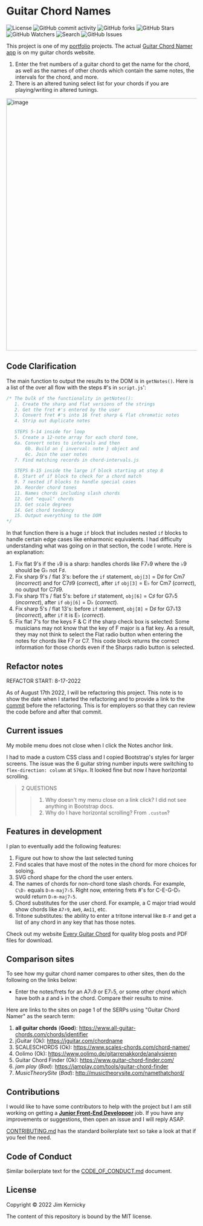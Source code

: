 # Guitar Chord Names

![License](https://img.shields.io/github/license/Kernix13/guitar-chord-names?style=flat-square)
![GitHub commit activity](https://img.shields.io/github/commit-activity/y/Kernix13/guitar-chord-names?style=flat-square)
![GitHub forks](https://img.shields.io/github/forks/Kernix13/guitar-chord-names?style=flat-square)
![GitHub Stars](https://img.shields.io/github/stars/Kernix13/guitar-chord-names?style=social)
![GitHub Watchers](https://img.shields.io/github/watchers/Kernix13/guitar-chord-names?style=social)
![Search](https://img.shields.io/github/search/Kernix13/guitar-chord-names/guitar?style=flat-square)
![GitHub Issues](https://img.shields.io/github/issues/Kernix13/guitar-chord-names?style=flat-square)

<!-- ![GitHub language count](https://img.shields.io/github/languages/count/Kernix13/guitar-chord-names?style=flat-square) -->
<!-- ![GitHub top language](https://img.shields.io/github/languages/top/Kernix13/guitar-chord-names?style=flat-square) -->
<!-- ![GitHub contributors](https://img.shields.io/github/contributors/Kernix13/guitar-chord-names?style=flat-square) -->

This project is one of my [portfolio](https://courageous-cuchufli-816711.netlify.app/) projects. The actual [Guitar Chord Namer app](https://everyguitarchord.com/what-chord-is-this.html) is on my guitar chords website.

1. Enter the fret numbers of a guitar chord to get the name for the chord, as well as the names of other chords which contain the same notes, the intervals for the chord, and more.
1. There is an altered tuning select list for your chords if you are playing/writing in altered tunings.

<img width="668" alt="image" align="center" src="https://user-images.githubusercontent.com/66497948/225341209-5a47248e-cc5b-456f-9df3-ccc2401b29b3.png">

## Code Clarification

The main function to output the results to the DOM is in `getNotes()`. Here is a list of the over all flow with the steps #'s in `script.js`':

```js
/* The bulk of the functionality in getNotes():
   1. Create the sharp and flat versions of the strings 
   2. Get the fret #'s entered by the user
   3. Convert fret #'s into 16 fret sharp & flat chromatic notes
   4. Strip out duplicate notes

   STEPS 5-14 inside for loop
   5. Create a 12-note array for each chord tone, 
   6a. Convert notes to intervals and then
       6b. Build an { inverval: note } object and
       6c. Join the user notes
   7. Find matching records in chord-intervals.js

   STEPS 8-15 inside the large if block starting at step 8
   8. Start of if block to check for a chord match
   9. 7 nested if blocks to handle special cases
   10. Reorder chord tones
   11. Names chords including slash chords
   12. Get "equal" chords
   13. Get scale degrees
   14. Get chord tendency
   15. Output everything to the DOM
*/
```

In that function there is a huge `if` block that includes nested `if` blocks to handle certain edge cases like enharmonic equivalents. I had difficulty understanding what was going on in that section, the code I wrote. Here is an explanation:

1. Fix flat 9's if the ♭9 is a sharp: handles chords like F7♭9 where the ♭9 should be G♭ not F♯.
1. Fix sharp 9's / flat 3's: before the `if` statement, `obj[3]` = D♯ for Cm7 (_incorrect_) and for C7♯9 (_correct_), after `if` `obj[3]` = E♭ for Cm7 (_correct_), no output for C7♯9.
1. Fix sharp 11's / flat 5's: before `if` statement, `obj[6]` = C♯ for G7♭5 (_incorrect_), after `if` `obj[6]` = D♭ (_correct_).
1. Fix sharp 5's / flat 13's: before `if` statement, `obj[8]` = D♯ for G7♭13 (_incorrect_), after `if` it is E♭ (_correct_).
1. Fix flat 7's for the keys F & C if the sharp check box is selected: Some musicians may not know that the key of F major is a flat key. As a result, they may not think to select the Flat radio button when entering the notes for chords like F7 or C7. This code block returns the correct information for those chords even if the Sharps radio button is selected.

## Refactor notes

REFACTOR START: 8-17-2022

As of August 17th 2022, I will be refactoring this project. This note is to show the date when I started the refactoring and to provide a link to the [commit](https://github.com/Kernix13/guitar-chord-names/commit/154ade074dd4e1c696b4dacaefe96d394b1ba547) before the refactoring. This is for employers so that they can review the code before and after that commit.

## Current issues

My mobile menu does not close when I click the Notes anchor link.

I had to made a custom CSS class and I copied Bootstrap's styles for larger screens. The issue was the 6 guitar string number inputs were switching to `flex-direction: column` at `576px`. It looked fine but now I have horizontal scrolling.

> 2 QUESTIONS
>
> > 1.  Why doesn't my menu close on a link click? I did not see anything in Bootstrap docs.
> > 2.  Why do I have horizontal scrolling? From `.custom`?

## Features in development

I plan to eventually add the following features:

1. Figure out how to show the last selected tuning
1. Find scales that have most of the notes in the chord for more choices for soloing.
1. SVG chord shape for the chord the user enters.
1. The names of chords for non-chord tone slash chords. For example, `C\D♭` equals `D♭m-maj7♭5`. Right now, entering frets #'s for C-E-G-D♭ would return `D♭m-maj7♭5`.
1. Chord substitutes for the user chord. For example, a C major triad would show chords like `A7♯9`, `Am9`, `Am11`, etc.
1. Tritone substitutes: the ability to enter a tritone interval like `B-F` and get a list of any chord in any key that has those notes.

Check out my website [Every Guitar Chord](https://everyguitarchord.com/ 'Every Guitar Chord website') for quality blog posts and PDF files for download.

## Comparison sites

To see how my guitar chord namer compares to other sites, then do the following on the links below:

- Enter the notes/frets for an A7♭9 or E7♭5, or some other chord which have both a **♯** and **♭** in the chord. Compare their results to mine.

Here are links to the sites on page 1 of the SERPs using "Guitar Chord Namer" as the search term:

1. **all guitar chords** (**Good**): https://www.all-guitar-chords.com/chords/identifier
1. jGuitar (Ok): https://jguitar.com/chordname
1. SCALESCHORDS (Ok): https://www.scales-chords.com/chord-namer/
1. Oolimo (Ok): https://www.oolimo.de/gitarrenakkorde/analysieren
1. Guitar Chord Finder (Ok): https://www.guitar-chord-finder.com/
1. _jam play_ (_Bad_): https://jamplay.com/tools/guitar-chord-finder
1. _MusicTheorySite_ (_Bad_): http://musictheorysite.com/namethatchord/

## Contributions

I would like to have some contributors to help with the project but I am still working on getting a <ins>**Junior Front-End Developoer**</ins> job. If you have any improvements or suggestions, then open an issue and I will reply ASAP.

[CONTRIBUTING.md](https://github.com/Kernix13/guitar-chord-names/blob/master/CONTRIBUTING.md) has the standard boilerplate text so take a look at that if you feel the need.

## Code of Conduct

Similar boilerplate text for the [CODE_OF_CONDUCT.md](https://github.com/Kernix13/guitar-chord-names/blob/master/CODE_OF_CONDUCT.md) document.

## License

Copyright © 2022 Jim Kernicky

The content of this repository is bound by the MIT license.
